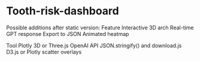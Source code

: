 # Tooth-risk-dashboard
Possible additions after static version:
Feature
Interactive 3D arch
Real-time GPT response
Export to JSON
Animated heatmap

Tool
Plotly 3D or Three.js
OpenAI API
JSON.stringify() and download.js
D3.js or Plotly scatter overlays
